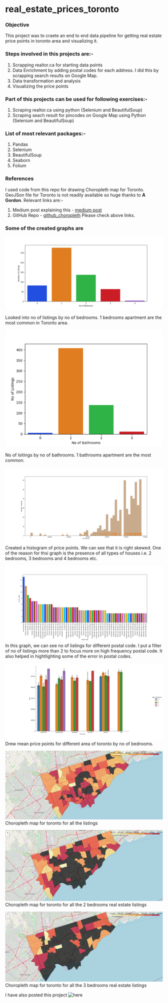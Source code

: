 # real_estate_prices_toronto

### Objective

This project was to craete an end to end data pipeline for getting real estate price points in toronto area and visualizing it. 

### Steps involved in this projects are:-
  1. Scrapping realtor.ca for starting data points
  2. Data Enrichment by adding postal codes for each address. I did this by scrapping search results on Google Map. 
  3. Data transformation and analysis 
  4. Visualizing the price points

### Part of this projects can be used for following exercises:-
  1. Scraping realtor.ca using python (Selenium and BeautifulSoup)
  2. Scraping seach result for pincodes on Google Map using Python (Selenium and BeautifulSoup)
  
### List of most relevant packages:- 
  1. Pandas
  2. Selenium
  3. BeautifulSoup
  4. Seaborn
  5. Folium
  
### References
I used code from this repo for drawing Choropleth map for Toronto. GeoJSon file for Toronto is not readily available so huge thanks to **A Gordon**. Relevant links are:-
  1. Medium post explaining this - [medium post](https://medium.com/dataexplorations/generating-geojson-file-for-toronto-fsas-9b478a059f04)
  2. GitHub Repo - [github_choropleth](https://github.com/ag2816/Visualizations/blob/master/OntarioFoliumMap.ipynb)
  Please check above links.
  
### Some of the created graphs are 
  ![no of listings by bedroom](https://github.com/princeatul/real_estate_prices_toronto/blob/master/graphs/bedrooms_number%20of%20listings.png)
  
  Looked into no of listings by no of bedrooms. 1 bedrooms apartment are the most common in Toronto area.
  
  ![no of listings by bathrooms](https://github.com/princeatul/real_estate_prices_toronto/blob/master/graphs/bathrooms_number%20of%20listings.png)
  
  No of lsitings by no of bathrooms. 1 bathrooms apartment are the most common. 
  
  ![Real estate price and number of listings](https://github.com/princeatul/real_estate_prices_toronto/blob/master/graphs/Price%20point_histogram.png)
  Created a histogram of price points. We can see that it is right skewed. One of the reason for thsi graph is the presence of all types of houses i.e. 2 bedrooms, 3 bedrooms and 4 bedrooms etc.
  
  
  ![Postal Code wise Listings](https://github.com/princeatul/real_estate_prices_toronto/blob/master/graphs/postal_code_frequency_more%20than%202.png)
In this graph, we can see no of listings for different postal code. I put a filter of no of listings more than 2 to focus more on high frequency postal code. It also helped in hightlighting some of the error in postal codes. 

  ![City_area_mean_price](https://github.com/princeatul/real_estate_prices_toronto/blob/master/graphs/city_area_price_bedrooms.png)
Drew mean price points for different area of toronto by no of bedrooms. 

  ![geo_json toronto all](https://github.com/princeatul/real_estate_prices_toronto/blob/master/graphs/geojson_all.PNG)
Choropleth map for toronto for all the listings

  ![geo_json toronto 2 bhk](https://github.com/princeatul/real_estate_prices_toronto/blob/master/graphs/geojson_2bhk.PNG)
Choropleth map for toronto for all the 2 bedrooms real estate listings

  ![geo_json toronto 3bhk](https://github.com/princeatul/real_estate_prices_toronto/blob/master/graphs/geojson_3bhk.PNG)
Choropleth map for toronto for all the 3 bedrooms real estate listings


I have also posted this project ![here](https://yoursdata.net/project-from-scratch-scrapping-real-estate-prices-visualizing-it/)
